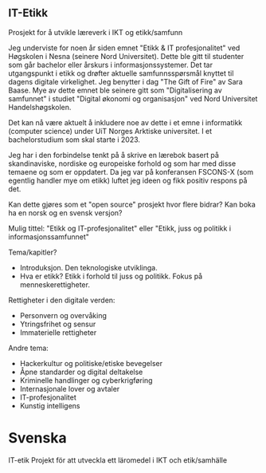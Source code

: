 ## IT-Etikk
Prosjekt for å utvikle læreverk i IKT og etikk/samfunn

Jeg underviste for noen år siden emnet "Etikk & IT profesjonalitet" ved Høgskolen i Nesna (seinere Nord Universitet). Dette ble gitt til studenter som går bachelor eller årskurs i informasjonssystemer. Det tar utgangspunkt i etikk og drøfter aktuelle samfunnsspørsmål knyttet til dagens digitale virkelighet. Jeg benytter i dag "The Gift of Fire" av Sara Baase. Mye av dette emnet ble seinere gitt som "Digitalisering av samfunnet" i studiet "Digital økonomi og organisasjon" ved Nord Universitet Handelshøgskolen.

Det kan nå være aktuelt å inkludere noe av dette i et emne i informatikk (computer science) under UiT Norges Arktiske universitet. I et bachelorstudium som skal starte i 2023. 

Jeg har i den forbindelse tenkt på å skrive en lærebok basert på skandinaviske, nordiske og europeiske forhold og som har med disse temaene og som er oppdatert. Da jeg var på konferansen FSCONS-X (som egentlig handler mye om etikk) luftet jeg ideen og fikk positiv respons på det. 

Kan dette gjøres som et "open source" prosjekt hvor flere bidrar? Kan boka ha en norsk og en svensk versjon? 

Mulig tittel: 
"Etikk og IT-profesjonalitet" eller
"Etikk, juss og politikk i informasjonssamfunnet"

Tema/kapitler? 
 * Introduksjon. Den teknologiske utviklinga.
 * Hva er etikk? Etikk i forhold til juss og politikk. Fokus på menneskerettigheter. 

Rettigheter i den digitale verden:
 * Personvern og overvåking
 * Ytringsfrihet og sensur
 * Immaterielle rettigheter
 
Andre tema:
 * Hackerkultur og politiske/etiske bevegelser
 * Åpne standarder og digital deltakelse
 * Kriminelle handlinger og cyberkrigføring
 * Internasjonale lover og avtaler
 * IT-profesjonalitet
 * Kunstig intelligens


Svenska
=======
IT-etik
Projekt för att utveckla ett läromedel i IKT och etik/samhälle

